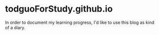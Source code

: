 # todguoForStudy.github.io

In order to document my learning progress, I'd like to use this blog as kind of a diary.
